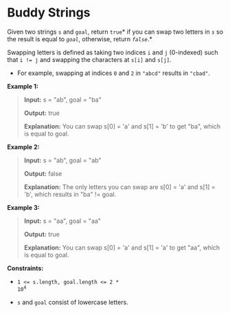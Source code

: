 # Buddy Strings

Given two strings <code>s</code> and <code>goal</code>, return <code>true</code>* if you can swap two letters in *<code>s</code>* so the result is equal to *<code>goal</code>*, otherwise, return *<code>false</code>*.*

Swapping letters is defined as taking two indices <code>i</code> and <code>j</code> (0-indexed) such that <code>i != j</code> and swapping the characters at <code>s[i]</code> and <code>s[j]</code>.

- For example, swapping at indices <code>0</code> and <code>2</code> in <code>"abcd"</code> results in <code>"cbad"</code>.


**Example 1:**
>
> **Input:** s = "ab", goal = "ba"
>
> **Output:** true
>
> **Explanation:** You can swap s[0] = 'a' and s[1] = 'b' to get "ba", which is equal to goal.

**Example 2:**
>
> **Input:** s = "ab", goal = "ab"
>
> **Output:** false
>
> **Explanation:** The only letters you can swap are s[0] = 'a' and s[1] = 'b', which results in "ba" != goal.

**Example 3:**
>
> **Input:** s = "aa", goal = "aa"
>
> **Output:** true
>
> **Explanation:** You can swap s[0] = 'a' and s[1] = 'a' to get "aa", which is equal to goal.


**Constraints:**

- <code>1 &lt;= s.length, goal.length &lt;= 2 * 10<sup>4</sup></code>

- <code>s</code> and <code>goal</code> consist of lowercase letters.
